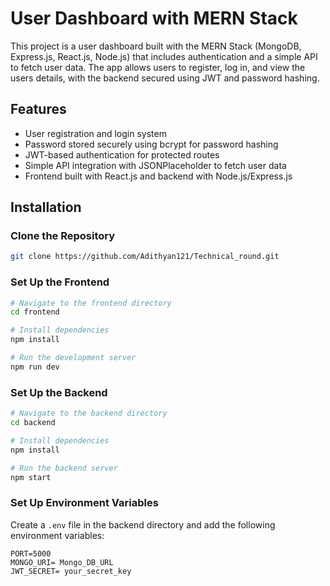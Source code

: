 
# User Dashboard with MERN Stack

This project is a user dashboard built with the MERN Stack (MongoDB, Express.js, React.js, Node.js) that includes authentication and a simple API to fetch user data. The app allows users to register, log in, and view the users details, with the backend secured using JWT and password hashing.

## Features

- User registration and login system
- Password stored securely using bcrypt for password hashing
- JWT-based authentication for protected routes
- Simple API integration with JSONPlaceholder to fetch user data
- Frontend built with React.js and backend with Node.js/Express.js

## Installation

### Clone the Repository
```sh
git clone https://github.com/Adithyan121/Technical_round.git
```

### Set Up the Frontend
```sh
# Navigate to the frontend directory
cd frontend

# Install dependencies
npm install

# Run the development server
npm run dev
```

### Set Up the Backend
```sh
# Navigate to the backend directory
cd backend

# Install dependencies
npm install

# Run the backend server
npm start
```

### Set Up Environment Variables
Create a `.env` file in the backend directory and add the following environment variables:

```
PORT=5000
MONGO_URI= Mongo_DB_URL
JWT_SECRET= your_secret_key 
```